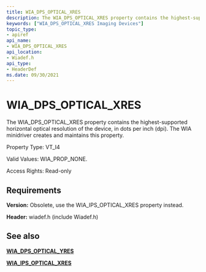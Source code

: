 ```yaml
---
title: WIA_DPS_OPTICAL_XRES
description: The WIA_DPS_OPTICAL_XRES property contains the highest-supported horizontal optical resolution of the device, in dots per inch (dpi). The WIA minidriver creates and maintains this property.
keywords: ["WIA_DPS_OPTICAL_XRES Imaging Devices"]
topic_type:
- apiref
api_name:
- WIA_DPS_OPTICAL_XRES
api_location:
- Wiadef.h
api_type:
- HeaderDef
ms.date: 09/30/2021
---
```


# WIA_DPS_OPTICAL_XRES

The WIA_DPS_OPTICAL_XRES property contains the highest-supported horizontal optical resolution of the device, in dots per inch (dpi). The WIA minidriver creates and maintains this property.

Property Type: VT_I4

Valid Values: WIA_PROP_NONE.

Access Rights: Read-only

## Requirements

**Version:** Obsolete, use the WIA_IPS_OPTICAL_XRES property instead.

**Header:** wiadef.h (include Wiadef.h)

## See also

[**WIA_DPS_OPTICAL_YRES**](wia-dps-optical-yres.md)

[**WIA_IPS_OPTICAL_XRES**](wia-ips-optical-xres.md)
